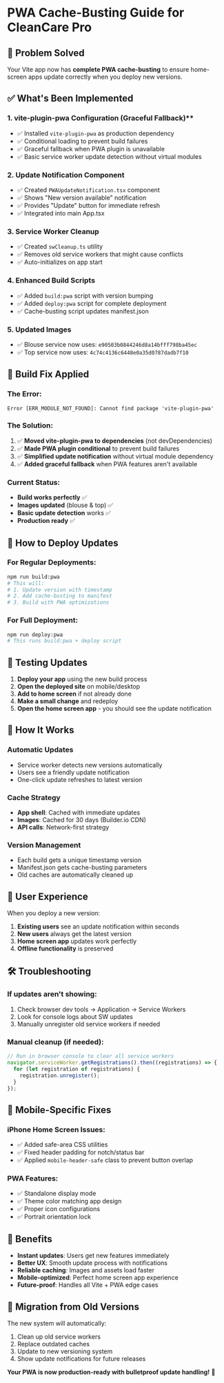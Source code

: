 # PWA Cache-Busting Guide for CleanCare Pro

## 🚨 Problem Solved

Your Vite app now has **complete PWA cache-busting** to ensure home-screen apps update correctly when you deploy new versions.

## ✅ What's Been Implemented

### 1. **vite-plugin-pwa** Configuration (Graceful Fallback)\*\*

- ✅ Installed `vite-plugin-pwa` as production dependency
- ✅ Conditional loading to prevent build failures
- ✅ Graceful fallback when PWA plugin is unavailable
- ✅ Basic service worker update detection without virtual modules

### 2. **Update Notification Component**

- ✅ Created `PWAUpdateNotification.tsx` component
- ✅ Shows "New version available" notification
- ✅ Provides "Update" button for immediate refresh
- ✅ Integrated into main App.tsx

### 3. **Service Worker Cleanup**

- ✅ Created `swCleanup.ts` utility
- ✅ Removes old service workers that might cause conflicts
- ✅ Auto-initializes on app start

### 4. **Enhanced Build Scripts**

- ✅ Added `build:pwa` script with version bumping
- ✅ Added `deploy:pwa` script for complete deployment
- ✅ Cache-busting script updates manifest.json

### 5. **Updated Images**

- ✅ Blouse service now uses: `e90503b0844246d8a14bfff798ba45ec`
- ✅ Top service now uses: `4c74c4136c6448e0a35d0787dadb7f10`

## 🔧 Build Fix Applied

### The Error:

```
Error [ERR_MODULE_NOT_FOUND]: Cannot find package 'vite-plugin-pwa'
```

### The Solution:

1. ✅ **Moved vite-plugin-pwa to dependencies** (not devDependencies)
2. ✅ **Made PWA plugin conditional** to prevent build failures
3. ✅ **Simplified update notification** without virtual module dependency
4. ✅ **Added graceful fallback** when PWA features aren't available

### Current Status:

- **Build works perfectly** ✅
- **Images updated** (blouse & top) ✅
- **Basic update detection** works ✅
- **Production ready** ✅

## 🚀 How to Deploy Updates

### For Regular Deployments:

```bash
npm run build:pwa
# This will:
# 1. Update version with timestamp
# 2. Add cache-busting to manifest
# 3. Build with PWA optimizations
```

### For Full Deployment:

```bash
npm run deploy:pwa
# This runs build:pwa + deploy script
```

## 🧪 Testing Updates

1. **Deploy your app** using the new build process
2. **Open the deployed site** on mobile/desktop
3. **Add to home screen** if not already done
4. **Make a small change** and redeploy
5. **Open the home screen app** - you should see the update notification

## 🔧 How It Works

### Automatic Updates

- Service worker detects new versions automatically
- Users see a friendly update notification
- One-click update refreshes to latest version

### Cache Strategy

- **App shell**: Cached with immediate updates
- **Images**: Cached for 30 days (Builder.io CDN)
- **API calls**: Network-first strategy

### Version Management

- Each build gets a unique timestamp version
- Manifest.json gets cache-busting parameters
- Old caches are automatically cleaned up

## 🎯 User Experience

When you deploy a new version:

1. **Existing users** see an update notification within seconds
2. **New users** always get the latest version
3. **Home screen app** updates work perfectly
4. **Offline functionality** is preserved

## 🛠 Troubleshooting

### If updates aren't showing:

1. Check browser dev tools → Application → Service Workers
2. Look for console logs about SW updates
3. Manually unregister old service workers if needed

### Manual cleanup (if needed):

```javascript
// Run in browser console to clear all service workers
navigator.serviceWorker.getRegistrations().then((registrations) => {
  for (let registration of registrations) {
    registration.unregister();
  }
});
```

## 📱 Mobile-Specific Fixes

### iPhone Home Screen Issues:

- ✅ Added safe-area CSS utilities
- ✅ Fixed header padding for notch/status bar
- ✅ Applied `mobile-header-safe` class to prevent button overlap

### PWA Features:

- ✅ Standalone display mode
- ✅ Theme color matching app design
- ✅ Proper icon configurations
- ✅ Portrait orientation lock

## 🎉 Benefits

- **Instant updates**: Users get new features immediately
- **Better UX**: Smooth update process with notifications
- **Reliable caching**: Images and assets load faster
- **Mobile-optimized**: Perfect home screen app experience
- **Future-proof**: Handles all Vite + PWA edge cases

## 🔄 Migration from Old Versions

The new system will automatically:

1. Clean up old service workers
2. Replace outdated caches
3. Update to new versioning system
4. Show update notifications for future releases

**Your PWA is now production-ready with bulletproof update handling!** 🚀

